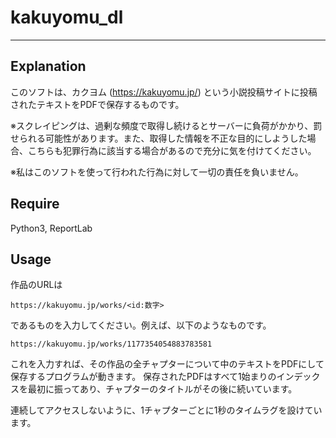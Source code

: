 # kakuyomu_dl
***
## Explanation
このソフトは、カクヨム (https://kakuyomu.jp/) という小説投稿サイトに投稿されたテキストをPDFで保存するものです。

※スクレイピングは、過剰な頻度で取得し続けるとサーバーに負荷がかかり、罰せられる可能性があります。また、取得した情報を不正な目的にしようした場合、こちらも犯罪行為に該当する場合があるので充分に気を付けてください。

※私はこのソフトを使って行われた行為に対して一切の責任を負いません。

## Require
Python3, ReportLab

## Usage
作品のURLは
```
https://kakuyomu.jp/works/<id:数字>
```
であるものを入力してください。例えば、以下のようなものです。
```
https://kakuyomu.jp/works/1177354054883783581
```
これを入力すれば、その作品の全チャプターについて中のテキストをPDFにして保存するプログラムが動きます。
保存されたPDFはすべて1始まりのインデックスを最初に振ってあり、チャプターのタイトルがその後に続いています。

連続してアクセスしないように、1チャプターごとに1秒のタイムラグを設けています。
